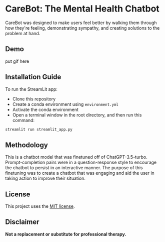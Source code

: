 # CareBot: The Mental Health Chatbot

CareBot was designed to make users feel better by walking them through how they're feeling, demonstrating sympathy, and creating solutions to the problem at hand.

## Demo
put gif here

## Installation Guide

To run the StreamLit app:
- Clone this repository
- Create a conda environment using `environment.yml`
- Activate the conda environment
- Open a terminal window in the root directory, and then run this command:

```python
streamlit run streamlit_app.py
```

## Methodology

This is a chatbot model that was finetuned off of ChatGPT-3.5-turbo. Prompt-completion pairs were in a question-response style to encourage the chatbot to persist in an interactive manner. The purpose of this finetuning was to create a chatbot that was engaging and aid the user in taking action to improve their situation. 

## License

This project uses the [MIT license](https://mit-license.org/).

## Disclaimer

**Not a replacement or substitute for professional therapy.**

